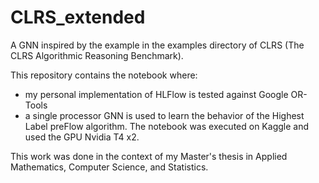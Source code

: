 # CLRS_extended
A GNN inspired by the example in the examples directory of CLRS (The CLRS Algorithmic Reasoning Benchmark).

This repository contains the notebook where:
* my personal implementation of HLFlow is tested against Google OR-Tools
* a single processor GNN is used to learn the behavior of the Highest Label preFlow algorithm.
The notebook was executed on Kaggle and used the GPU Nvidia T4 x2.

This work was done in the context of my Master's thesis in Applied Mathematics, Computer Science, and Statistics.
